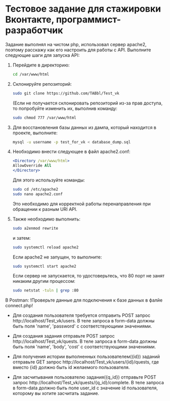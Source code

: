 # Тестовое задание для стажировки Вконтакте, программист-разработчик

Задание выполнял на чистом php, использовал сервер apache2, поэтому расскажу как его настроить для работы с API. Выполните следующие шаги для запуска API:

1. Перейдите в директорию:
   ```bash
   cd /var/www/html
   ```

2. Склонируйте репозиторий:
   ```bash
   sudo git clone https://github.com/TABbl/Test_vk 
   ```

   (Если не получается склонировать репозиторий из-за прав доступа, то попробуйте изменить их, выполнив команду:
   ```bash
   sudo chmod 777 /var/www/html 
   ```

3. Для восстановления базы данных из дампа, который находится в проекте, выполните:
   ```bash
   mysql -u username -p test_for_vk < database_dump.sql
   ```

4. Необходимо внести следующее в файл apache2.conf:
   ```apache
   <Directory /var/www/html>
   AllowOverride All
   </Directory>
   ```

   Для этого используйте команды:
   ```bash
   sudo cd /etc/apache2
   sudo nano apache2.conf
   ```

   Это необходимо для корректной работы перенаправления при обращении к разным URI API.

5. Также необходимо выполнить:
   ```bash
   sudo a2enmod rewrite
   ```
   и затем:
   ```bash
   sudo systemctl reload apache2
   ```

   Если apache2 не запущен, то выполните:
   ```bash
   sudo systemctl start apache2
   ```

   Если сервер не запускается, то удостоверьтесь, что 80 порт не занят никаким другим процессом:
   ```bash
   sudo netstat -tuln | grep :80
   ```

В Postman:
!Проверьте данные для подключения к базе данных в фалйе connect.php!
- Для создания пользователя требуется отправить POST запрос http://localhost/Test_vk/users. В теле запроса в form-data должны быть поля 'name', 'password' с соответствующими значениями.

- Для создания задания отправьте POST запрос http://localhost/Test_vk/quests. В теле запроса в form-data должны быть поля 'name', 'body', 'cost' с соответствующими значениями.

- Для получения истории выполненных пользователем({id}) заданий отправьте GET запрос http://localhost/Test_vk/users/{id}/quests, где вместо {id} должно быть id желаемого пользователя.

- Для засчитывания пользователю задания({q_id}) отправьте POST запрос http://localhost/Test_vk/quests/{q_id}/complete. В теле запроса в form-data должно быть поле user_id с значение id пользователя, которому вы хотите засчитать задание.
